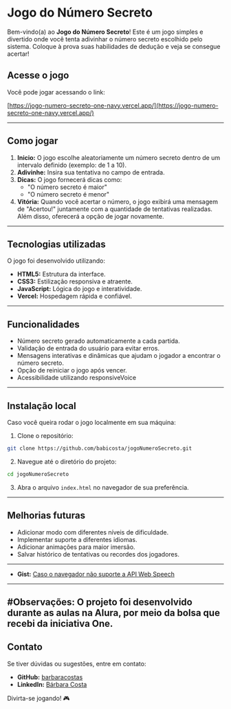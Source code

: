 # Jogo do Número Secreto

Bem-vindo(a) ao **Jogo do Número Secreto**! Este é um jogo simples e divertido onde você tenta adivinhar o número secreto escolhido pelo sistema. Coloque à prova suas habilidades de dedução e veja se consegue acertar!

## Acesse o jogo

Você pode jogar acessando o link:

[https://jogo-numero-secreto-one-navy.vercel.app/](https://jogo-numero-secreto-one-navy.vercel.app/)

---

## Como jogar

1. **Inicio:** O jogo escolhe aleatoriamente um número secreto dentro de um intervalo definido (exemplo: de 1 a 10).
2. **Adivinhe:** Insira sua tentativa no campo de entrada.
3. **Dicas:** O jogo fornecerá dicas como:
   - "O número secreto é maior"
   - "O número secreto é menor"
4. **Vitória:** Quando você acertar o número, o jogo exibirá uma mensagem de "Acertou!" juntamente com a quantidade de tentativas realizadas. Além disso, oferecerá a opção de jogar novamente.

---

## Tecnologias utilizadas

O jogo foi desenvolvido utilizando:

- **HTML5:** Estrutura da interface.
- **CSS3:** Estilização responsiva e atraente.
- **JavaScript:** Lógica do jogo e interatividade.
- **Vercel:** Hospedagem rápida e confiável.

---

## Funcionalidades

- Número secreto gerado automaticamente a cada partida.
- Validação de entrada do usuário para evitar erros.
- Mensagens interativas e dinâmicas que ajudam o jogador a encontrar o número secreto.
- Opção de reiniciar o jogo após vencer.
- Acessibilidade utilizando responsiveVoice

---

## Instalação local

Caso você queira rodar o jogo localmente em sua máquina:

1. Clone o repositório:

```bash
git clone https://github.com/babicosta/jogoNumeroSecreto.git
```

2. Navegue até o diretório do projeto:

```bash
cd jogoNumeroSecreto
```

3. Abra o arquivo `index.html` no navegador de sua preferência.

---

## Melhorias futuras

- Adicionar modo com diferentes níveis de dificuldade.
- Implementar suporte a diferentes idiomas.
- Adicionar animações para maior imersão.
- Salvar histórico de tentativas ou recordes dos jogadores.

---

- **Gist:** [Caso o navegador não suporte a API Web Speech](https://gist.github.com/barbaracostas/3ed76761395ce362aec87af60356e920)

---

#Observações:
O projeto foi desenvolvido durante as aulas na Alura, por meio da bolsa que recebi da iniciativa One.
---
## Contato

Se tiver dúvidas ou sugestões, entre em contato:

- **GitHub:** [barbaracostas](https://github.com/barbaracostas)
- **LinkedIn:** [Bárbara Costa](https://www.linkedin.com/in/barbara-costa-654984136/)

Divirta-se jogando! 🎮

